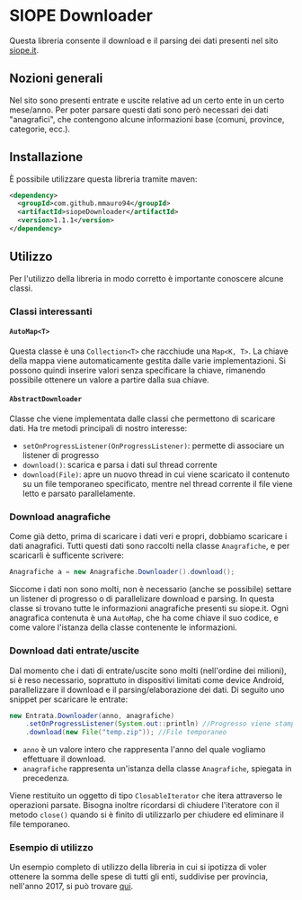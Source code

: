 # SIOPE Downloader
Questa libreria consente il download e il parsing dei dati presenti nel sito [siope.it](https://www.siope.it).

## Nozioni generali
Nel sito sono presenti entrate e uscite relative ad un certo ente in un certo mese/anno. Per poter parsare questi dati sono però necessari dei dati "anagrafici", che contengono alcune informazioni base (comuni, province, categorie, ecc.).

## Installazione
È possibile utilizzare questa libreria tramite maven:
```xml
<dependency>
  <groupId>com.github.mmauro94</groupId>
  <artifactId>siopeDownloader</artifactId>
  <version>1.1.1</version>
</dependency>
```

## Utilizzo
Per l'utilizzo della libreria in modo corretto è importante conoscere alcune classi.
### Classi interessanti
#### `AutoMap<T>`
Questa classe è una `Collection<T>` che racchiude una `Map<K, T>`. La chiave della mappa viene automaticamente gestita dalle varie implementazioni. Si possono quindi inserire valori senza specificare la chiave, rimanendo possibile ottenere un valore a partire dalla sua chiave. 
#### `AbstractDownloader`
Classe che viene implementata dalle classi che permettono di scaricare dati. Ha tre metodi principali di nostro interesse:
* `setOnProgressListener(OnProgressListener)`: permette di associare un listener di progresso
* `download()`: scarica e parsa i dati sul thread corrente
* `download(File)`: apre un nuovo thread in cui viene scaricato il contenuto su un file temporaneo specificato, mentre nel thread corrente il file viene letto e parsato parallelamente.
### Download anagrafiche
Come già detto, prima di scaricare i dati veri e propri, dobbiamo scaricare i dati anagrafici. Tutti questi dati sono raccolti nella classe `Anagrafiche`, e per scaricarli è sufficente scrivere:
```java
Anagrafiche a = new Anagrafiche.Downloader().download();
```
Siccome i dati non sono molti, non è necessario (anche se possibile) settare un listener di progresso o di parallelizare download e parsing.
In questa classe si trovano tutte le informazioni anagrafiche presenti su siope.it.
Ogni anagrafica contenuta è una `AutoMap`, che ha come chiave il suo codice, e come valore l'istanza della classe contenente le informazioni.

### Download dati entrate/uscite
Dal momento che i dati di entrate/uscite sono molti (nell'ordine dei milioni), si è reso necessario, soprattuto in dispositivi limitati come device Android, parallelizzare il download e il parsing/elaborazione dei dati.
Di seguito uno snippet per scaricare le entrate: 
```java
new Entrata.Downloader(anno, anagrafiche)
    .setOnProgressListener(System.out::println) //Progresso viene stampato sullo standard output
    .download(new File("temp.zip")); //File temporaneo
```
* `anno` è un valore intero che rappresenta l'anno del quale vogliamo effettuare il download.
* `anagrafiche` rappresenta un'istanza della classe `Anagrafiche`, spiegata in precedenza.

Viene restituito un oggetto di tipo `ClosableIterator` che itera attraverso le operazioni parsate. Bisogna inoltre ricordarsi di chiudere l'iteratore con il metodo `close()` quando si è finito di utilizzarlo per chiudere ed eliminare il file temporaneo.

### Esempio di utilizzo
Un esempio completo di utilizzo della libreria in cui si ipotizza di voler ottenere la somma delle spese di tutti gli enti, suddivise per provincia, nell'anno 2017, si può trovare [qui](https://github.com/MMauro94/siopeDownloader/tree/master/src/main/test/Example.java). 
